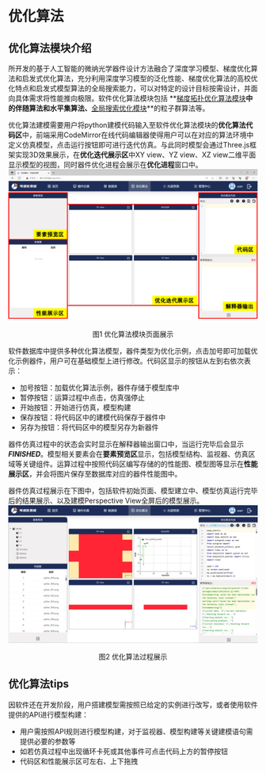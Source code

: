 # 优化算法
## 优化算法模块介绍

所开发的基于人工智能的微纳光学器件设计方法融合了深度学习模型、梯度优化算法和启发式优化算法，充分利用深度学习模型的泛化性能、梯度优化算法的高校优化特点和启发式模型算法的全局搜索能力，可以对特定的设计目标按需设计，并面向具体需求将性能推向极限。软件优化算法模块包括 **[梯度拓扑优化算法模块](https://intelligent-software-design.readthedocs.io/zh_CN/latest/%E7%AE%80%E4%BB%8B/%E6%A0%B8%E5%BF%83%E8%AE%BE%E8%AE%A1%E4%BC%98%E5%8C%96%E7%AE%97%E6%B3%95/%E6%A2%AF%E5%BA%A6%E6%8B%93%E6%89%91%E4%BC%98%E5%8C%96%E6%A8%A1%E5%9D%97/%E6%A2%AF%E5%BA%A6%E6%8B%93%E6%89%91%E4%BC%98%E5%8C%96%E7%AE%97%E6%B3%95.html)**中的伴随算法和水平集算法、**[全局搜索优化模块](https://intelligent-software-design.readthedocs.io/zh_CN/latest/%E7%AE%80%E4%BB%8B/%E6%A0%B8%E5%BF%83%E8%AE%BE%E8%AE%A1%E4%BC%98%E5%8C%96%E7%AE%97%E6%B3%95/%E5%85%A8%E5%B1%80%E6%90%9C%E7%B4%A2%E4%BC%98%E5%8C%96%E6%A8%A1%E5%9D%97/contents.html)**的粒子群算法等。

优化算法建模需要用户将python建模代码输入至软件优化算法模块的**优化算法代码区**中，前端采用CodeMirror在线代码编辑器使得用户可以在对应的算法环境中定义仿真模型，点击运行按钮即可进行迭代仿真。与此同时模型会通过Three.js框架实现3D效果展示，在**优化迭代展示区**中XY view、YZ view、XZ view二维平面显示模型的视图，同时器件优化进程会展示在**优化进程**窗口中。
![优化算法仿真模块页面展示.png](./assets/algorithm.png)
<center> 图1 优化算法模块页面展示 </center>

软件数据库中提供多种优化算法模型，器件类型为优化示例，点击加号即可加载优化示例器件，用户可在基础模型上进行修改。代码区显示的按钮从左到右依次表示：
+ 加号按钮：加载优化算法示例，器件存储于模型库中
+ 暂停按钮：运算过程中点击，仿真强停止
+ 开始按钮：开始进行仿真，模型构建
+ 保存按钮：将代码区中的建模代码保存于器件中
+ 另存为按钮：将代码区中的模型另存为新器件

器件仿真过程中的状态会实时显示在解释器输出窗口中，当运行完毕后会显示 ***FINISHED***。模型相关要素会在**要素预览区**显示，包括模型结构、监视器、仿真区域等关键组件。运算过程中按照代码区编写存储的的性能图、模型图等显示在**性能展示区**，并会将图片保存至数据库对应的器件性能图中。

器件仿真过程展示在下图中，包括软件初始页面、模型建立中、模型仿真运行完毕后的结果展示、以及建模Perspective View全屏后的模型展示。
![优化算法过程展示.png](./assets/algorithm1.png)
<center> 图2 优化算法过程展示 </center>

## 优化算法tips
因软件还在开发阶段，用户搭建模型需按照已给定的实例进行改写，或者使用软件提供的API进行模型构建：
* 用户需按照API规则进行模型构建，对于监视器、模型构建等关键建模语句需提供必要的参数等
* 如若仿真过程中出现循环卡死或其他事件可点击代码上方的暂停按钮
* 代码区和性能展示区可左右、上下拖拽
